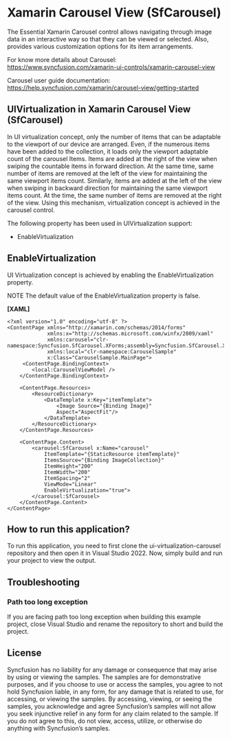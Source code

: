 # Xamarin Carousel View (SfCarousel) 

The Essential Xamarin Carousel control allows navigating through image data in an interactive way so that they can be viewed or selected. Also, provides various customization options for its item arrangements.

For know more details about Carousel: https://www.syncfusion.com/xamarin-ui-controls/xamarin-carousel-view

Carousel user guide documentation: https://help.syncfusion.com/xamarin/carousel-view/getting-started

## UIVirtualization in Xamarin Carousel View (SfCarousel)
In UI virtualization concept, only the number of items that can be adaptable to the viewport of our device are arranged. Even, if the numerous items have been added to the collection, it loads only the viewport adaptable count of the carousel Items. Items are added at the right of the view when swiping the countable items in forward direction. At the same time, same number of items are removed at the left of the view for maintaining the same viewport items count. Similarly, items are added at the left of the view when swiping in backward direction for maintaining the same viewport items count. At the time, the same number of items are removed at the right of the view. Using this mechanism, virtualization concept is achieved in the carousel control.

The following property has been used in UIVirtualization support:

*   EnableVirtualization

## EnableVirtualization
UI Virtualization concept is achieved by enabling the EnableVirtualization property.

NOTE
The default value of the EnableVirtualization property is false.

**[XAML]**
```
<?xml version="1.0" encoding="utf-8" ?>
<ContentPage xmlns="http://xamarin.com/schemas/2014/forms"
             xmlns:x="http://schemas.microsoft.com/winfx/2009/xaml"
             xmlns:carousel="clr-namespace:Syncfusion.SfCarousel.XForms;assembly=Syncfusion.SfCarousel.XForms"
             xmlns:local="clr-namespace:CarouselSample"
             x:Class="CarouselSample.MainPage">
     <ContentPage.BindingContext>
        <local:CarouselViewModel />
    </ContentPage.BindingContext>

    <ContentPage.Resources>
        <ResourceDictionary>
            <DataTemplate x:Key="itemTemplate">
                <Image Source="{Binding Image}"
                Aspect="AspectFit"/>
            </DataTemplate>
        </ResourceDictionary>
    </ContentPage.Resources>

    <ContentPage.Content>
        <carousel:SfCarousel x:Name="carousel"
            ItemTemplate="{StaticResource itemTemplate}"
            ItemsSource="{Binding ImageCollection}"
            ItemHeight="200"
            ItemWidth="200"
            ItemSpacing="2"
			ViewMode="Linear"
            EnableVirtualization="true">
        </carousel:SfCarousel>
    </ContentPage.Content>
</ContentPage>
```
## How to run this application?

To run this application, you need to first clone the ui-virtualization-carousel repository and then open it in Visual Studio 2022. Now, simply build and run your project to view the output.

## <a name="troubleshooting"></a>Troubleshooting ##
### Path too long exception
If you are facing path too long exception when building this example project, close Visual Studio and rename the repository to short and build the project.

## License

Syncfusion has no liability for any damage or consequence that may arise by using or viewing the samples. The samples are for demonstrative purposes, and if you choose to use or access the samples, you agree to not hold Syncfusion liable, in any form, for any damage that is related to use, for accessing, or viewing the samples. By accessing, viewing, or seeing the samples, you acknowledge and agree Syncfusion’s samples will not allow you seek injunctive relief in any form for any claim related to the sample. If you do not agree to this, do not view, access, utilize, or otherwise do anything with Syncfusion’s samples.